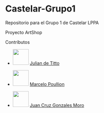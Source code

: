 # Castelar-Grupo1
Repositorio para el Grupo 1 de Castelar LPPA

Proyecto ArtShop


Contributos
  - <img src="https://avatars3.githubusercontent.com/u/58128085?s=460&u=e75e11fdca6d66e76bffae2b9ff538bd47d80a71&v=4" width="50"/> [Julian de Titto](mailto:julianeloy.detitto@alumnos.uai.edu.ar)


  - <img src="https://avatars1.githubusercontent.com/u/63079792?s=400&v=4" width="50"/> [Marcelo Poullion](mailto:marcelo.poullion@alumnos.uai.edu.ar)

  - <img src="https://avatars0.githubusercontent.com/u/55814774?s=400&v=4" width="50"/> [Juan Cruz Gonzales Moro](mailto:juancruz.gonzalesmoro@alumnos.uai.edu.ar)
